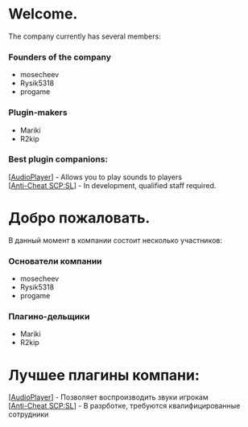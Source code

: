 # Welcome.
The company currently has several members:
### Founders of the company
- mosecheev
- Rysik5318
- progame
### Plugin-makers
- Mariki
- R2kip
### Best plugin companions:
[[AudioPlayer](https://github.com/Edren-Baton-Team/AudioPlayer)] - Allows you to play sounds to players<br>
[[Anti-Cheat SCP:SL](https://github.com/Edren-Baton-Team/AntiCheat-Free-EdrenBaton)] - In development, qualified staff required.


# Добро пожаловать.
В данный момент в компании состоит несколько участников:
### Основатели компании
- mosecheev
- Rysik5318
- progame
### Плагино-дельщики
- Mariki
- R2kip
# Лучшее плагины компани:
[[AudioPlayer](https://github.com/Edren-Baton-Team/AudioPlayer)] - Позволяет воспроизводить звуки игрокам<br>
[[Anti-Cheat SCP:SL](https://github.com/Edren-Baton-Team/AntiCheat-Free-EdrenBaton)] - В разрботке, требуются квалифицированные сотрудники
